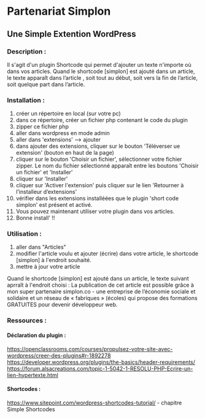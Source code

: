 # Partenariat Simplon
## Une Simple Extention WordPress

### Description :

Il s'agit d'un plugin Shortcode qui permet d'ajouter un texte n'importe où dans vos articles.
Quand le shortcode [simplon] est ajouté dans un article, le texte apparaît dans l’article , soit tout au début, soit vers la fin de l’article, soit quelque part dans l’article. 



### Installation :

1. créer un répertoire en local (sur votre pc)
2. dans ce répertoire, créer un fichier php contenant le code du plugin
3. zipper ce fichier php
4. aller dans wordpress en mode admin
5. aller dans 'extensions' --> ajouter
6. dans ajouter des extensions, cliquer sur le bouton 'Téléverser ue extension' (bouton en haut de la page)
7. cliquer sur le bouton 'Choisir un fichier', sélectionner votre fichier zipper. 
Le nom du fichier sélectionné apparaît entre les boutons 'Choisir un fichier' et 'Installer'
8. cliquer sur 'Installer'
9. cliquer sur 'Activer l'extension' puis cliquer sur le lien 'Retourner à l’installeur d’extensions'
10. vérifier dans les extensions installéées que le plugin 'short code simplon' est présent et activé.
11. Vous pouvez maintenant utiliser votre plugin dans vos articles.
12. Bonne install' !!



### Utilisation :
1. aller dans "Articles" 
2. modifier l'article voulu et ajouter (écrire) dans votre article, le shortcode [simplon] à l'endroit souhaité.
3. mettre à jour votre article

Quand le shortcode [simplon] est ajouté dans un article, le texte suivant aprraît à l'endroit choisi : 
La publication de cet article est possible grâce à mon super partenaire simplon.co - une entreprise de l’économie sociale et solidaire et un réseau de « fabriques » (écoles) qui propose des formations GRATUITES pour devenir développeur web.



### Ressources :
#### Déclaration du plugin :
https://openclassrooms.com/courses/propulsez-votre-site-avec-wordpress/creer-des-plugins#r-1892278  
https://developer.wordpress.org/plugins/the-basics/header-requirements/
https://forum.alsacreations.com/topic-1-5042-1-RESOLU-PHP-Ecrire-un-lien-hypertexte.html


#### Shortcodes :
https://www.sitepoint.com/wordpress-shortcodes-tutorial/ - chapitre Simple Shortcodes 
